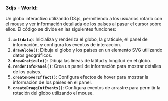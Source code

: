 ### 3djs - World:

Un globo interactivo utilizando D3.js, permitiendo a los usuarios rotarlo con el mouse y ver información detallada de los países al pasar el cursor sobre ellos. El código se divide en las siguientes funciones:

1. **`int(data)`**: Inicializa y renderiza el globo, la graticule, el panel de información, y configura los eventos de interacción.
2. **`drawGlobe()`**: Dibuja el globo y los países en un elemento SVG utilizando datos geográficos.
3. **`drawGraticule()`**: Dibuja las líneas de latitud y longitud en el globo.
4. **`renderInfoPanel()`**: Crea un panel de información para mostrar detalles de los países.
5. **`createHoverEffect()`**: Configura efectos de hover para mostrar la información de los países en el panel.
6. **`createDraggIntEvents()`**: Configura eventos de arrastre para permitir la rotación del globo utilizando el mouse.